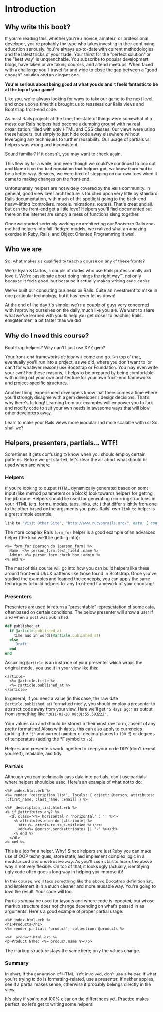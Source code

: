 # Introduction

## Why write this book?

If you're reading this, whether you're a novice, amateur, or professional developer, you're probably the type who takes investing in their continuing education seriously. You're always up-to-date with current methodologies and the latest tricks of your trade. Your thirst for the "perfect solution" or the "best way" is unquenchable. You subscribe to popular development blogs, have taken or are taking courses, and attend meetups. When faced with a challenge you'll travel far and wide to close the gap between a "good enough" solution and an elegant one.

**You're serious about being good at what you do and it feels fantastic to be at the top of your game!**

Like you, we're always looking for ways to take our game to the next level, and once upon a time this brought us to reassess our Rails views and Bootstrap front-end code.

As most Rails projects at the time, the state of things were somewhat of a mess: our Rails helpers had become a dumping ground with no real organization, filled with ugly HTML and CSS classes. Our views were using these helpers, but simply to just hide code away elsewhere without leveraging any techniques to further reusability. Our usage of partials vs. helpers was wrong and inconsistent. 

Sound familiar? If it doesn't, you may want to check again.

This flew by for a while, and even though we could've continued to cop out and blame it on the bad reputation that helpers get, we knew there had to be a better way. Besides, we were tired of stepping on our own toes when it came to making changes on the front-end.

Unfortunately, helpers are not widely covered by the Rails community. In general, good view layer architecture is touched upon very little by standard Rails documentation, with much of the spotlight going to the back-end heavy-lifting (controllers, models, migrations, routes). That's great and all, but can the front-end get a little love? Helpers you'll find documented out there on the internet are simply a mess of functions slung together. 

Once we started seriously working on architecting our Bootstrap Rails one-method helpers into full-fledged models, we realized what an amazing exercise in Ruby, Rails, and Object Oriented Programming it was!

## Who we are

So, what makes us qualified to teach a course on any of these fronts?

We're Ryan & Carlos, a couple of dudes who use Rails professionally and love it. We're passionate about doing things the right way&trade;, not only because it feels good, but because it actually makes writing code easier.

We've built our consulting business on Rails. Quite an investment to make in one particular technology, but it has never let us down!

At the end of the day it's simple: we're a couple of guys very concerned with improving ourselves on the daily, much like you are.  We want to share what we've learned with you to help you get closer to reaching Rails enlightenment a bit faster than we did. 

## Why do I need this course?

Bootstrap helpers? Why can't I just use XYZ gem?

Your front-end frameworks *du jour* will come and go. On top of that, eventually you'll run into a project, as we did, where you don't want to (or can't for whatever reason) use Bootstrap or Foundation. You may even write your own!  For these reasons, it helps to be prepared by being comfortable with rolling out your own architecture for your own front-end frameworks and project-specific structures.

Another thing: experienced developers know that there comes a time where you'll strongly disagree with a gem developer's design decisions. That's why there's forking! Learning from our examples will empower you to fork and modify code to suit your own needs in awesome ways that will blow other developers away.

Learn to make your Rails views more modular and more scalable with us! So shall we?

## Helpers, presenters, partials... WTF!

Sometimes it gets confusing to know when you should employ certain patterns. Before we get started, let's clear the air about what should be used when and where:

### Helpers

If you're looking to output HTML dynamically generated based on some input (like method parameters or a block) look towards helpers for getting the job done. Helpers should be used for generating recurring structures in your HTML (e.g. forms, modals, tabs, links, etc.) that differ slightly from one to the other based on the arguments you pass. Rails' own `link_to` helper is a great simple example.


```ruby
link_to "Visit Other Site", "http://www.rubyonrails.org/", data: { confirm: "Are you sure?" }
```

The more complex Rails `form_for` helper is a good example of an advanced helper (the kind we'll be getting into):


```erb
<%= form_for @person do |person_form| %>
  Name: <%= person_form.text_field :name %>
  Admin: <%= person_form.check_box :admin %>
<% end %>
```

The meat of this course will go into how you can build helpers like these around front-end UI/UX patterns like those found in Bootstrap. Once you've studied the examples and learned the concepts, you can apply the same techniques to build helpers for any front-end framework of your choosing!

### Presenters

Presenters are used to return a "presentable" representation of some data, often based on certain conditions.
The below presenter will show a user if and when a post was published:

```ruby
def published_at
  if @article.published_at
    time_ago_in_words(@article.published_at)
  else
    'Draft'
  end
end
```

Assuming `@article` is an instance of your presenter which wraps the original model, you use it in your view like this:

```erb
<article>
  <%= @article.title %>
  <%= @article.published_at %>
</article>
```

In general, if you need a value (in this case, the raw date `@article.published_at`) formatted nicely, you should employ a presenter to abstract code away from your view.
Here we'll get `"5 days ago"` as output from something like `"2011-02-20 08:01:55.583222"`.

Your values can and should be stored in their most raw form, absent of any pretty formatting! Along with dates, this can also apply to currencies (adding the `"$"` and correct number of decimal places to `100.5`) or degrees of temperature (adding the &deg;F symbol to `75`).

Helpers and presenters work together to keep your code DRY (don't repeat yourself), readable, and tidy.

### Partials

Although you can technically pass data into partials, don't use partials where helpers should be used. Here's an example of what not to do:

```erb
<%# index.html.erb %>
<%= render 'description_list', locals: { object: @person, attributes: [:first_name, :last_name, :email] } %>
```

```erb
<%# _description_list.html.erb %>
<% if @attributes.any? %>
  <dl class="<%= horizontal ? 'horizontal' : '' %>">
    <% attributes.each do |attribute| %>
      <dt><%= attribute.to_s.titleize %></dt>
      <dd><%= @person.send(attribute) || "-" %></dd>
    <% end %>
  </dl>
<% end %>
```

This is a job for a helper. Why? Since helpers are just Ruby you can make use of OOP techniques, store state, and implement complex logic in a modularized and unobtrusive way. As you'll soon start to learn, the above way is not very flexible. On top of that, it looks ugly (actually, identifying ugly code often goes a long way in helping you improve it)!

In this course, we'll take something like the above Bootstrap definition list, and implement it in a much cleaner and more reusable way. You're going to *love* the result. Your code will too.

Partials *should* be used for layouts and where code is repeated, but whose markup structure does not change depending on what's passed in as arguments. Here's a good example of proper partial usage:

```erb
<%# index.html.erb %>
<h1>Products</h1>
<%= render partial: 'product', collection: @products %>
```

```erb
<%# _product.html.erb %>
<p>Product Name: <%= product.name %></p>
```

The markup structure stays the same here; only the values change.

### Summary

In short, if the generation of HTML isn't involved, don't use a helper. If what you're trying to do is formatting-related, use a presenter. If neither applies, see if a partial makes sense, otherwise it probably belongs directly in the view.

It's okay if you're not 100% clear on the differences yet.
Practice makes perfect, so let's get to writing some helpers!